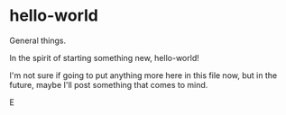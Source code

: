 # hello-world
General things. 

In the spirit of starting something new, hello-world! 

I'm not sure if going to put anything more here in this file now, but in the future, maybe I'll post something that comes to mind. 

E
